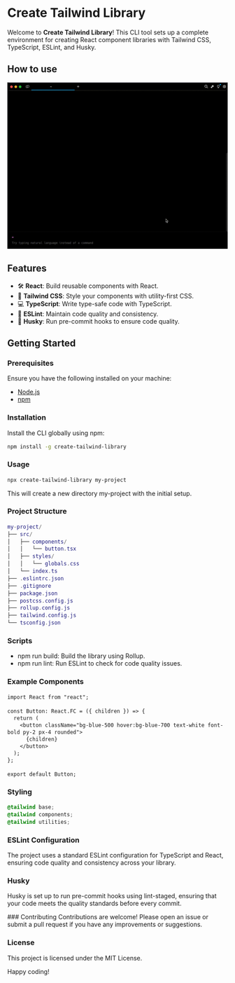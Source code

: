 # Create Tailwind Library

Welcome to **Create Tailwind Library**! This CLI tool sets up a complete environment for creating React component libraries with Tailwind CSS, TypeScript, ESLint, and Husky.

## How to use

![Vista previa del video](assets/video.gif)

## Features

- 🛠️ **React**: Build reusable components with React.
- 🎨 **Tailwind CSS**: Style your components with utility-first CSS.
- 💻 **TypeScript**: Write type-safe code with TypeScript.
- 📏 **ESLint**: Maintain code quality and consistency.
- 🐶 **Husky**: Run pre-commit hooks to ensure code quality.

## Getting Started

### Prerequisites

Ensure you have the following installed on your machine:

- [Node.js](https://nodejs.org/)
- [npm](https://www.npmjs.com/)

### Installation

Install the CLI globally using npm:

```bash
npm install -g create-tailwind-library
```

### Usage

```bash
npx create-tailwind-library my-project
```

This will create a new directory my-project with the initial setup.

### Project Structure

```lua
my-project/
├── src/
│   ├── components/
│   │   └── button.tsx
│   ├── styles/
│   │   └── globals.css
│   └── index.ts
├── .eslintrc.json
├── .gitignore
├── package.json
├── postcss.config.js
├── rollup.config.js
├── tailwind.config.js
└── tsconfig.json
```

### Scripts

- npm run build: Build the library using Rollup.
- npm run lint: Run ESLint to check for code quality issues.

### Example Components

```tsx
import React from "react";

const Button: React.FC = ({ children }) => {
  return (
    <button className="bg-blue-500 hover:bg-blue-700 text-white font-bold py-2 px-4 rounded">
      {children}
    </button>
  );
};

export default Button;
```

### Styling

```css
@tailwind base;
@tailwind components;
@tailwind utilities;
```

### ESLint Configuration

The project uses a standard ESLint configuration for TypeScript and React, ensuring code quality and consistency across your library.

### Husky

Husky is set up to run pre-commit hooks using lint-staged, ensuring that your code meets the quality standards before every commit.

### Contributing
Contributions are welcome! Please open an issue or submit a pull request if you have any improvements or suggestions.

### License

This project is licensed under the MIT License.

Happy coding!
